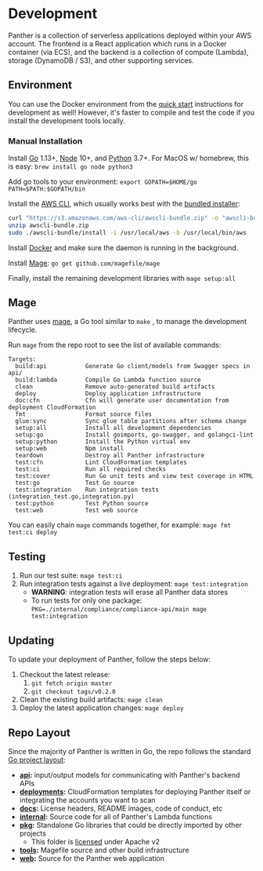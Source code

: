 # Development

Panther is a collection of serverless applications deployed within your AWS account. The frontend is a React application which runs in a Docker container \(via ECS\), and the backend is a collection of compute \(Lambda\), storage \(DynamoDB / S3\), and other supporting services.

## Environment

You can use the Docker environment from the [quick start](quick-start.md#deployment) instructions for development as well! However, it's faster to compile and test the code if you install the development tools locally.

### Manual Installation

Install [Go](https://golang.org/doc/install#install) 1.13+, [Node](https://nodejs.org/en/download/) 10+, and [Python](https://www.python.org/downloads/) 3.7+. For MacOS w/ homebrew, this is easy: `brew install go node python3`

Add go tools to your environment: `export GOPATH=$HOME/go PATH=$PATH:$GOPATH/bin`

Install the [AWS CLI](https://docs.aws.amazon.com/cli/latest/userguide/install-cliv1.html), which usually works best with the [bundled installer](https://docs.aws.amazon.com/cli/latest/userguide/install-bundle.html):

```bash
curl "https://s3.amazonaws.com/aws-cli/awscli-bundle.zip" -o "awscli-bundle.zip"
unzip awscli-bundle.zip
sudo ./awscli-bundle/install -i /usr/local/aws -b /usr/local/bin/aws
```

Install [Docker](https://docs.docker.com/install/) and make sure the daemon is running in the background.

Install [Mage](https://magefile.org/#installation): `go get github.com/magefile/mage`

Finally, install the remaining development libraries with `mage setup:all`

## Mage

Panther uses [mage](https://magefile.org/), a Go tool similar to `make` , to manage the development lifecycle.

Run `mage` from the repo root to see the list of available commands:

```text
Targets:
  build:api           Generate Go client/models from Swagger specs in api/
  build:lambda        Compile Go Lambda function source
  clean               Remove auto-generated build artifacts
  deploy              Deploy application infrastructure
  doc:cfn             Cfn will generate user documentation from deployment CloudFormation
  fmt                 Format source files
  glue:sync           Sync glue table partitions after schema change
  setup:all           Install all development dependencies
  setup:go            Install goimports, go-swagger, and golangci-lint
  setup:python        Install the Python virtual env
  setup:web           Npm install
  teardown            Destroy all Panther infrastructure
  test:cfn            Lint CloudFormation templates
  test:ci             Run all required checks
  test:cover          Run Go unit tests and view test coverage in HTML
  test:go             Test Go source
  test:integration    Run integration tests (integration_test.go,integration.py)
  test:python         Test Python source
  test:web            Test web source
```

You can easily chain `mage` commands together, for example: `mage fmt test:ci deploy`

## Testing

1. Run our test suite: `mage test:ci`
2. Run integration tests against a live deployment: `mage test:integration`
   - **WARNING**: integration tests will erase all Panther data stores
   - To run tests for only one package: `PKG=./internal/compliance/compliance-api/main mage test:integration`

## Updating

To update your deployment of Panther, follow the steps below:

1. Checkout the latest release:
   1. `git fetch origin master`
   2. `git checkout tags/v0.2.0`
2. Clean the existing build artifacts: `mage clean`
3. Deploy the latest application changes: `mage deploy`

## Repo Layout

Since the majority of Panther is written in Go, the repo follows the standard [Go project layout](https://github.com/golang-standards/project-layout):

- [**api**](https://github.com/panther-labs/panther/tree/master/api)**:** input/output models for communicating with Panther's backend APIs
- [**deployments**](https://github.com/panther-labs/panther/tree/master/deployments)**:** CloudFormation templates for deploying Panther itself or integrating the accounts you want to scan
- [**docs**](https://github.com/panther-labs/panther/tree/master/docs)**:** License headers, README images, code of conduct, etc
- [**internal**](https://github.com/panther-labs/panther/tree/master/internal)**:** Source code for all of Panther's Lambda functions
- [**pkg**](https://github.com/panther-labs/panther/tree/master/pkg)**:** Standalone Go libraries that could be directly imported by other projects
  - This folder is [licensed](https://github.com/panther-labs/panther/blob/master/LICENSE) under Apache v2
- [**tools**](https://github.com/panther-labs/panther/tree/master/tools)**:** Magefile source and other build infrastructure
- [**web**](https://github.com/panther-labs/panther/tree/master/web)**:** Source for the Panther web application
